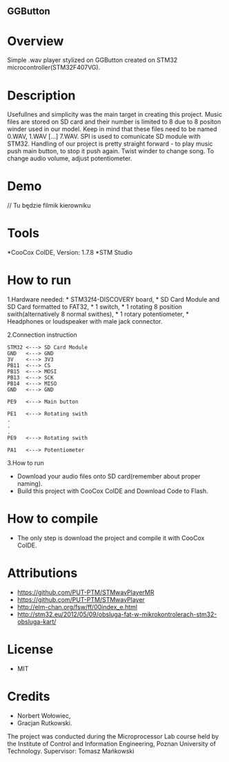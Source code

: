 ## GGButton

# Overview

Simple .wav player stylized on GGButton created on STM32 microcontroller(STM32F407VG).

# Description

   Usefullnes and simplicity was the main target in creating this project. Music files are stored on SD card
and their number is limited to 8 due to 8 positon winder used in our model. Keep in mind that these files 
need to be named 0.WAV, 1.WAV [...] 7.WAV. SPI is used to comunicate SD module with STM32. 
Handling of our project is pretty straight forward - to play music push main button, to stop it push again. 
Twist winder to change song. To change audio volume, adjust potentiometer.
	
# Demo

// Tu będzie filmik kierowniku

# Tools

*CooCox CoIDE, Version: 1.7.8
*STM Studio

# How to run

1.Hardware needed:
	* STM32f4-DISCOVERY board,
	* SD Card Module and SD Card formatted to FAT32,
	* 1 switch,
	* 1 rotating 8 position swith(alternatively 8 normal swithes),
	* 1 rotary potentiometer,
	* Headphones or loudspeaker with male jack connector.
		
2.Connection instruction
		
	STM32 <---> SD Card Module
	GND   <---> GND
	3V    <---> 3V3
	PB11  <---> CS
	PB15  <---> MOSI
	PB13  <---> SCK
	PB14  <---> MISO
	GND   <---> GND
		
	PE9   <---> Main button
	
	PE1   <---> Rotating swith
	.
	.
	.
	PE9   <---> Rotating swith
		
	PA1   <---> Potentiometer
		 
3.How to run
	
* Download your audio files onto SD card(remember about proper naming).
* Build this project with CooCox CoIDE and Download Code to Flash.
	
# How to compile

* The only step is download the project and compile it with CooCox CoIDE.

# Attributions

- https://github.com/PUT-PTM/STMwavPlayerMR
- https://github.com/PUT-PTM/STMwavPlayer
- http://elm-chan.org/fsw/ff/00index_e.html
- http://stm32.eu/2012/05/09/obsluga-fat-w-mikrokontrolerach-stm32-obsluga-kart/

# License

* MIT

# Credits

* Norbert Wołowiec,		
* Gracjan Rutkowski.


The project was conducted during the Microprocessor Lab course held by the Institute of Control and Information Engineering, Poznan University of Technology.
Supervisor: Tomasz Mańkowski
